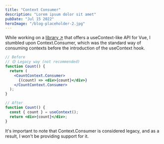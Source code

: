 ```yaml
---
title: "Context Consumer"
description: "Lorem ipsum dolor sit amet"
pubDate: "Jul 15 2022"
heroImage: "/blog-placeholder-2.jpg"
---
```


While working on a [library ↗︎](https://www.npmjs.com/package/vue-context-hook) that offers a useContext-like API for Vue, I stumbled upon Context.Consumer, which was the standard way of consuming contexts before the introduction of the useContext hook.

```jsx
// Before
// 🟡 Legacy way (not recommended)
function Count() {
  return (
    <CountContext.Consumer>
      {(count) => <div>{count}</div>}
    </CountContext.Consumer>
  );
}

// After
function Count() {
  const { count } = useContext();
  return <div>{count}</div>;
}
```

It's important to note that Context.Consumer is considered legacy, and as a result, I won't be providing support for it.
